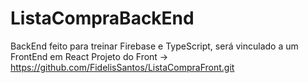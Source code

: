 # ListaCompraBackEnd

BackEnd feito para treinar Firebase e TypeScript, será vinculado a um FrontEnd em React
Projeto do Front -> https://github.com/FidelisSantos/ListaCompraFront.git
